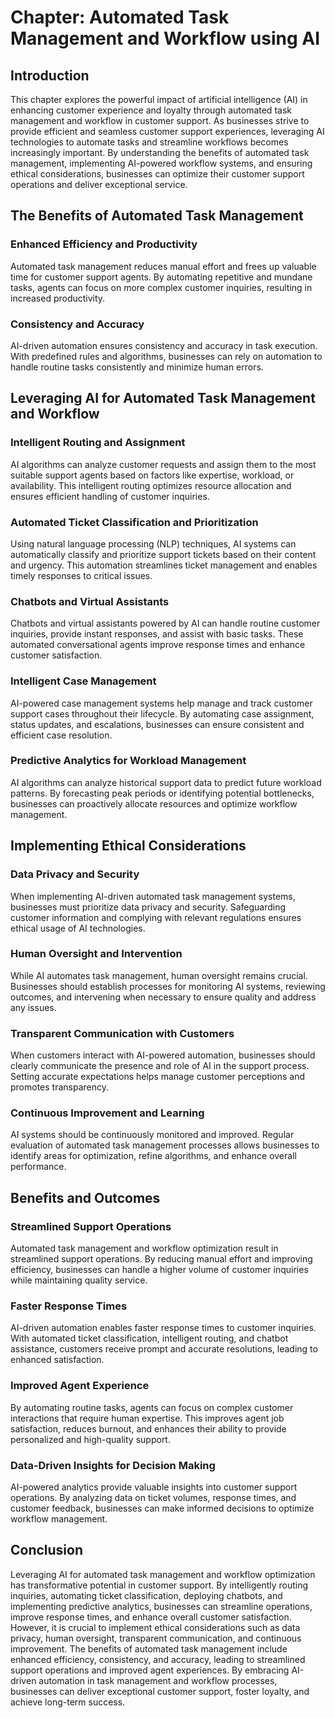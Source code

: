 **Chapter: Automated Task Management and Workflow using AI**
============================================================

Introduction
------------

This chapter explores the powerful impact of artificial intelligence (AI) in enhancing customer experience and loyalty through automated task management and workflow in customer support. As businesses strive to provide efficient and seamless customer support experiences, leveraging AI technologies to automate tasks and streamline workflows becomes increasingly important. By understanding the benefits of automated task management, implementing AI-powered workflow systems, and ensuring ethical considerations, businesses can optimize their customer support operations and deliver exceptional service.

The Benefits of Automated Task Management
-----------------------------------------

### Enhanced Efficiency and Productivity

Automated task management reduces manual effort and frees up valuable time for customer support agents. By automating repetitive and mundane tasks, agents can focus on more complex customer inquiries, resulting in increased productivity.

### Consistency and Accuracy

AI-driven automation ensures consistency and accuracy in task execution. With predefined rules and algorithms, businesses can rely on automation to handle routine tasks consistently and minimize human errors.

Leveraging AI for Automated Task Management and Workflow
--------------------------------------------------------

### Intelligent Routing and Assignment

AI algorithms can analyze customer requests and assign them to the most suitable support agents based on factors like expertise, workload, or availability. This intelligent routing optimizes resource allocation and ensures efficient handling of customer inquiries.

### Automated Ticket Classification and Prioritization

Using natural language processing (NLP) techniques, AI systems can automatically classify and prioritize support tickets based on their content and urgency. This automation streamlines ticket management and enables timely responses to critical issues.

### Chatbots and Virtual Assistants

Chatbots and virtual assistants powered by AI can handle routine customer inquiries, provide instant responses, and assist with basic tasks. These automated conversational agents improve response times and enhance customer satisfaction.

### Intelligent Case Management

AI-powered case management systems help manage and track customer support cases throughout their lifecycle. By automating case assignment, status updates, and escalations, businesses can ensure consistent and efficient case resolution.

### Predictive Analytics for Workload Management

AI algorithms can analyze historical support data to predict future workload patterns. By forecasting peak periods or identifying potential bottlenecks, businesses can proactively allocate resources and optimize workflow management.

Implementing Ethical Considerations
-----------------------------------

### Data Privacy and Security

When implementing AI-driven automated task management systems, businesses must prioritize data privacy and security. Safeguarding customer information and complying with relevant regulations ensures ethical usage of AI technologies.

### Human Oversight and Intervention

While AI automates task management, human oversight remains crucial. Businesses should establish processes for monitoring AI systems, reviewing outcomes, and intervening when necessary to ensure quality and address any issues.

### Transparent Communication with Customers

When customers interact with AI-powered automation, businesses should clearly communicate the presence and role of AI in the support process. Setting accurate expectations helps manage customer perceptions and promotes transparency.

### Continuous Improvement and Learning

AI systems should be continuously monitored and improved. Regular evaluation of automated task management processes allows businesses to identify areas for optimization, refine algorithms, and enhance overall performance.

Benefits and Outcomes
---------------------

### Streamlined Support Operations

Automated task management and workflow optimization result in streamlined support operations. By reducing manual effort and improving efficiency, businesses can handle a higher volume of customer inquiries while maintaining quality service.

### Faster Response Times

AI-driven automation enables faster response times to customer inquiries. With automated ticket classification, intelligent routing, and chatbot assistance, customers receive prompt and accurate resolutions, leading to enhanced satisfaction.

### Improved Agent Experience

By automating routine tasks, agents can focus on complex customer interactions that require human expertise. This improves agent job satisfaction, reduces burnout, and enhances their ability to provide personalized and high-quality support.

### Data-Driven Insights for Decision Making

AI-powered analytics provide valuable insights into customer support operations. By analyzing data on ticket volumes, response times, and customer feedback, businesses can make informed decisions to optimize workflow management.

Conclusion
----------

Leveraging AI for automated task management and workflow optimization has transformative potential in customer support. By intelligently routing inquiries, automating ticket classification, deploying chatbots, and implementing predictive analytics, businesses can streamline operations, improve response times, and enhance overall customer satisfaction. However, it is crucial to implement ethical considerations such as data privacy, human oversight, transparent communication, and continuous improvement. The benefits of automated task management include enhanced efficiency, consistency, and accuracy, leading to streamlined support operations and improved agent experiences. By embracing AI-driven automation in task management and workflow processes, businesses can deliver exceptional customer support, foster loyalty, and achieve long-term success.
